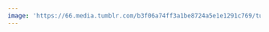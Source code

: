 ```yaml
---
image: 'https://66.media.tumblr.com/b3f06a74ff3a1be8724a5e1e1291c769/tumblr_nnvoldifjo1tbdx3so1_1280.jpg'
---
```

